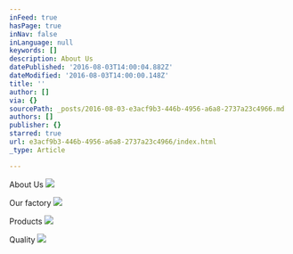 ```yaml
---
inFeed: true
hasPage: true
inNav: false
inLanguage: null
keywords: []
description: About Us
datePublished: '2016-08-03T14:00:04.882Z'
dateModified: '2016-08-03T14:00:00.148Z'
title: ''
author: []
via: {}
sourcePath: _posts/2016-08-03-e3acf9b3-446b-4956-a6a8-2737a23c4966.md
authors: []
publisher: {}
starred: true
url: e3acf9b3-446b-4956-a6a8-2737a23c4966/index.html
_type: Article

---
```

About Us
![](https://the-grid-user-content.s3-us-west-2.amazonaws.com/13893839-0806-493e-b2ef-ef7a0a6fe83b.jpg)

Our factory
![](https://the-grid-user-content.s3-us-west-2.amazonaws.com/12625f2d-1a62-4c4c-bd27-307a91fd7c50.jpg)

Products
![](https://the-grid-user-content.s3-us-west-2.amazonaws.com/99a3a43e-bd83-4d52-9a55-386e62405cb4.jpg)

Quality
![](https://the-grid-user-content.s3-us-west-2.amazonaws.com/8fe4ae93-ff4b-4b44-bbe9-f3b3dc294cc9.jpg)